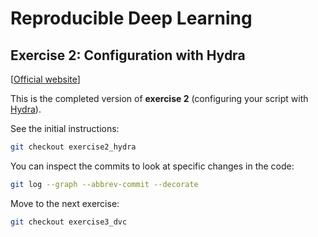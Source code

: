 # Reproducible Deep Learning
## Exercise 2: Configuration with Hydra
[[Official website](https://www.sscardapane.it/teaching/reproducibledl/)]

This is the completed version of **exercise 2** (configuring your script with [Hydra](https://github.com/facebookresearch/hydra)). 

See the initial instructions:

```bash
git checkout exercise2_hydra
```

You can inspect the commits to look at specific changes in the code:

```bash
git log --graph --abbrev-commit --decorate
```

Move to the next exercise:

```bash
git checkout exercise3_dvc
```